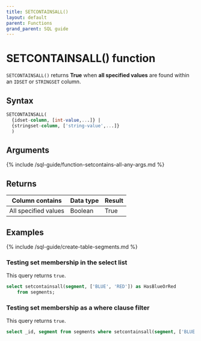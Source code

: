 ```yaml
---
title: SETCONTAINSALL()
layout: default
parent: Functions
grand_parent: SQL guide
---
```


# SETCONTAINSALL() function

`SETCONTAINSALL()` returns **True** when **all specified values** are found within an `IDSET` or `STRINGSET` column.

## Syntax

```sql
SETCONTAINSALL(
  {idset-column, [int-value,...]} |
  {stringset-column, ['string-value',...]}
  )
```

## Arguments

{% include /sql-guide/function-setcontains-all-any-args.md %}

## Returns

| Column contains | Data type | Result |
|---|---|--|
| All specified values | Boolean | True |

## Examples

{% include /sql-guide/create-table-segments.md %}

### Testing set membership in the select list

This query returns `true`.

```sql
select setcontainsall(segment, ['BLUE', 'RED']) as HasBlueOrRed  
    from segments;  
```

### Testing set membership as a where clause filter

This query returns `true`.

```sql
select _id, segment from segments where setcontainsall(segment, ['BLUE', 'RED']);
```
